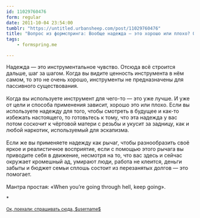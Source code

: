 ```yaml
---
id: 11029760476
form: regular
date: 2011-10-04 23:54:00
tumblr: "https://untitled.urbansheep.com/post/11029760476"
title: "Вопрос из формспринга: Вообще надежда — это хорошо или плохо? Она помогает или вредит? И в чем вообще может быть ценность надежды, если выбрать ее?"
tags:
    - formspring.me

---
```


<p class="formspringmeAnswer">Надежда — это инструментальное чувство. Отсюда всё строится дальше, шаг за шагом. Когда вы видите ценность инструмента в нём самом, то это не очень хорошо, инструменты не предназначены для пассивного существования.<br/><br/>
Когда вы используете инструмент для чего-то — это уже лучше. И уже от цели и способа применения зависит, хорошо это или плохо. Если вы используете надежду для того, чтобы смотреть в будущее и как-то избежать настоящего, то готовьтесь к тому, что эта надежда у вас потом соскочит к чёртовой матери с резьбы и укусит за задницу, как и любой наркотик, используемый для эскапизма.<br/><br/>
Если же вы применяете надежду как рычаг, чтобы разнообразить своё яркое и реалистичное восприятие, если с помощью этого рычага вы приводите себя в движение, несмотря на то, что вас здесь и сейчас окружает кромешный ад, умирают люди, работа не клеится, деньги забыты и бюджет семьи сплошь состоит из перезанятых долгов — это помогает.<br/><br/>
Мантра простая: «When you&rsquo;re going through hell, keep going».</p>

<p>*</p>

<p class="formspringmeFooter">
    <small><a href="http://www.formspring.me/urbansheep?utm_medium=social&amp;utm_source=tumblr&amp;utm_campaign=shareanswer">Ок, поехали: спрашивать сюда, $username$</a></small>
</p>

